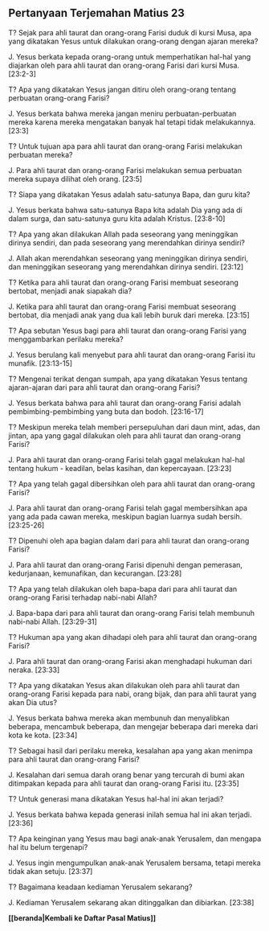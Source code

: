 ﻿## Pertanyaan Terjemahan Matius 23 ##

T? Sejak para ahli taurat dan orang-orang Farisi duduk di kursi Musa, apa yang dikatakan Yesus untuk dilakukan orang-orang dengan ajaran mereka?

J. Yesus berkata kepada orang-orang untuk memperhatikan hal-hal yang diajarkan oleh para ahli taurat dan orang-orang Farisi dari kursi Musa. [23:2-3]

T? Apa yang dikatakan Yesus jangan ditiru oleh orang-orang tentang perbuatan orang-orang Farisi?

J. Yesus berkata bahwa mereka jangan meniru perbuatan-perbuatan mereka karena mereka mengatakan banyak hal tetapi tidak melakukannya. [23:3]

T? Untuk tujuan apa para ahli taurat dan orang-orang Farisi melakukan perbuatan mereka?

J. Para ahli taurat dan orang-orang Farisi melakukan semua perbuatan mereka supaya dilihat oleh orang. [23:5]

T? Siapa yang dikatakan Yesus adalah satu-satunya Bapa, dan guru kita?

J. Yesus berkata bahwa satu-satunya Bapa kita adalah Dia yang ada di dalam surga, dan satu-satunya guru kita adalah Kristus. [23:8-10]

T? Apa yang akan dilakukan Allah pada seseorang yang meninggikan dirinya sendiri, dan pada seseorang yang merendahkan dirinya sendiri?

J. Allah akan merendahkan seseorang yang meninggikan dirinya sendiri, dan meninggikan seseorang yang merendahkan dirinya sendiri. [23:12]

T? Ketika para ahli taurat dan orang-orang Farisi membuat seseorang bertobat, menjadi anak siapakah dia?

J. Ketika para ahli taurat dan orang-orang Farisi membuat seseorang bertobat, dia menjadi anak yang dua kali lebih buruk dari mereka. [23:15]

T? Apa sebutan Yesus bagi para ahli taurat dan orang-orang Farisi yang menggambarkan perilaku mereka?

J. Yesus berulang kali menyebut para ahli taurat dan orang-orang Farisi itu munafik. [23:13-15]

T? Mengenai terikat dengan sumpah, apa yang dikatakan Yesus tentang ajaran-ajaran dari para ahli taurat dan orang-orang Farisi?

J. Yesus berkata bahwa para ahli taurat dan orang-orang Farisi adalah pembimbing-pembimbing yang buta dan bodoh. [23:16-17]

T? Meskipun mereka telah memberi persepuluhan dari daun mint, adas, dan jintan, apa yang gagal dilakukan oleh para ahli taurat dan orang-orang Farisi?

J. Para ahli taurat dan orang-orang Farisi telah gagal melakukan hal-hal tentang hukum - keadilan, belas kasihan, dan kepercayaan. [23:23]

T? Apa yang telah gagal dibersihkan oleh para ahli taurat dan orang-orang Farisi?

J. Para ahli taurat dan orang-orang Farisi telah gagal membersihkan apa yang ada pada cawan mereka, meskipun bagian luarnya sudah bersih. [23:25-26]

T? Dipenuhi oleh apa bagian dalam dari para ahli taurat dan orang-orang Farisi?

J. Para ahli taurat dan orang-orang Farisi dipenuhi dengan pemerasan, kedurjanaan, kemunafikan, dan kecurangan. [23:28]

T? Apa yang telah dilakukan oleh bapa-bapa dari para ahli taurat dan orang-orang Farisi terhadap nabi-nabi Allah?

J. Bapa-bapa dari para ahli taurat dan orang-orang Farisi telah membunuh nabi-nabi Allah. [23:29-31]

T? Hukuman apa yang akan dihadapi oleh para ahli taurat dan orang-orang Farisi?

J. Para ahli taurat dan orang-orang Farisi akan menghadapi hukuman dari neraka. [23:33]

T? Apa yang dikatakan Yesus akan dilakukan oleh para ahli taurat dan orang-orang Farisi kepada para nabi, orang bijak, dan para ahli taurat yang akan Dia utus?

J. Yesus berkata bahwa mereka akan membunuh dan menyalibkan beberapa, mencambuk beberapa, dan mengejar beberapa dari mereka dari kota ke kota. [23:34]

T? Sebagai hasil dari perilaku mereka, kesalahan apa yang akan menimpa para ahli taurat dan orang-orang Farisi?

J. Kesalahan dari semua darah orang benar yang tercurah di bumi akan ditimpakan kepada para ahli taurat dan orang-orang Farisi itu. [23:35]

T? Untuk generasi mana dikatakan Yesus hal-hal ini akan terjadi?

J. Yesus berkata bahwa kepada generasi inilah semua hal ini akan terjadi. [23:36]

T? Apa keinginan yang Yesus mau bagi anak-anak Yerusalem, dan mengapa hal itu belum tergenapi?

J. Yesus ingin mengumpulkan anak-anak Yerusalem bersama, tetapi mereka tidak akan setuju. [23:37]

T? Bagaimana keadaan kediaman Yerusalem sekarang?

J. Kediaman Yerusalem sekarang akan ditinggalkan dan dibiarkan. [23:38]

__[[beranda|Kembali ke Daftar Pasal Matius]]__

